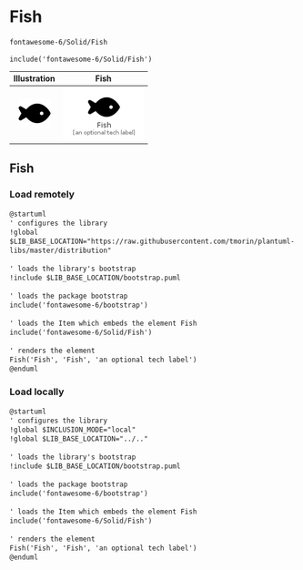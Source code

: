 # Fish


```text
fontawesome-6/Solid/Fish
```

```text
include('fontawesome-6/Solid/Fish')
```



| Illustration | Fish |
| :---: | :---: |
| ![illustration for Illustration](../../fontawesome-6/Solid/Fish.png) | ![illustration for Fish](../../fontawesome-6/Solid/Fish.Local.png) |




## Fish

### Load remotely
```plantuml
@startuml
' configures the library
!global $LIB_BASE_LOCATION="https://raw.githubusercontent.com/tmorin/plantuml-libs/master/distribution"

' loads the library's bootstrap
!include $LIB_BASE_LOCATION/bootstrap.puml

' loads the package bootstrap
include('fontawesome-6/bootstrap')

' loads the Item which embeds the element Fish
include('fontawesome-6/Solid/Fish')

' renders the element
Fish('Fish', 'Fish', 'an optional tech label')
@enduml
```

### Load locally
```plantuml
@startuml
' configures the library
!global $INCLUSION_MODE="local"
!global $LIB_BASE_LOCATION="../.."

' loads the library's bootstrap
!include $LIB_BASE_LOCATION/bootstrap.puml

' loads the package bootstrap
include('fontawesome-6/bootstrap')

' loads the Item which embeds the element Fish
include('fontawesome-6/Solid/Fish')

' renders the element
Fish('Fish', 'Fish', 'an optional tech label')
@enduml
```

